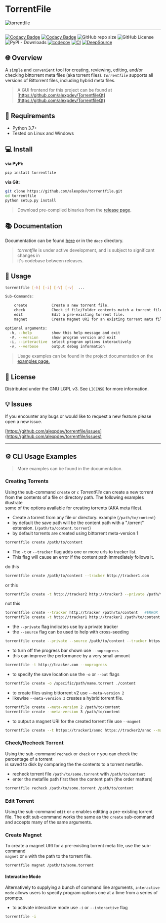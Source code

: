 # TorrentFile

![torrentfile](https://github.com/alexpdev/torrentfile/blob/master/assets/torrentfile.png?raw=true)

------

[![Codacy Badge](https://app.codacy.com/project/badge/Grade/b67ff65b3d574025b65b6587266bbab7)](https://www.codacy.com/gh/alexpdev/torrentfile/dashboard?utm_source=github.com&amp;utm_medium=referral&amp;utm_content=alexpdev/torrentfile&amp;utm_campaign=Badge_Grade)
[![Codacy Badge](https://app.codacy.com/project/badge/Coverage/b67ff65b3d574025b65b6587266bbab7)](https://www.codacy.com/gh/alexpdev/torrentfile/dashboard?utm_source=github.com&utm_medium=referral&utm_content=alexpdev/torrentfile&utm_campaign=Badge_Coverage)
![GitHub repo size](https://img.shields.io/github/repo-size/alexpdev/torrentfile)
![GitHub License](https://img.shields.io/github/license/alexpdev/torrentfile)
![PyPI - Downloads](https://img.shields.io/pypi/dm/torrentfile)
[![codecov](https://codecov.io/gh/alexpdev/torrentfile/branch/master/graph/badge.svg?token=EWF7NIL9SQ)](https://codecov.io/gh/alexpdev/torrentfile)
[![CI](https://github.com/alexpdev/TorrentFile/actions/workflows/pyworkflow.yml/badge.svg?branch=master&event=push)](https://github.com/alexpdev/torrentfile/actions/workflows/pyworkflow.yml)
[![DeepSource](https://deepsource.io/gh/alexpdev/TorrentFile.svg/?label=active+issues&token=16Sl_dF7nTU8YgPilcqhvHm8)](https://deepsource.io/gh/alexpdev/torrentfile/)

## 🌐 Overview

A `simple` and `convenient` tool for creating, reviewing, editing, and/or
checking bittorrent meta files (aka torrent files). _`torrentfile`_
supports all versions of Bittorrent files, including hybrid meta files.

> A GUI frontend for this project can be found at [https://github.com/alexpdev/TorrentfileQt](https://github.com/alexpdev/TorrentfileQt)

## 🔌 Requirements

- Python 3.7+
- Tested on Linux and Windows

## 💻 Install

__via PyPi:__

```bash
pip install torrentfile
```

__via Git:__

```bash
git clone https://github.com/alexpdev/torrentfile.git
cd torrentfile
python setup.py install
```

> Download pre-compiled binaries from the [release page](https://github.com/alexpdev/torrentfile/releases).

## 📚 Documentation

Documentation can be found  [here](https://alexpdev.github.io/torrentfile)
or in the _`docs`_ directory.

>_torrentfile_ is under active development, and is subject to significant changes in  
    it's codebase between releases.

## 🚀 Usage

```bash
torrentfile [-h] [-i] [-V] [-v]  ...

Sub-Commands:

    create           Create a new torrent file.
    check            Check if file/folder contents match a torrent file.
    edit             Edit a pre-existing torrent file.
    magnet           Create Magnet URI for an existing torrent meta file.

optional arguments:
  -h, --help         show this help message and exit
  -V, --version      show program version and exit
  -i, --interactive  select program options interactively
  -v, --verbose      output debug information
```

> Usage examples can be found in the project documentation on the [examples page.](https://alexpdev.github.io/torrentfile/examples)

## 📝 License

Distributed under the GNU LGPL v3. See `LICENSE` for more information.

## 💡 Issues

If you encounter any bugs or would like to request a new feature please open a new issue.

[https://github.com/alexpdev/torrentfile/issues](https://github.com/alexpdev/torrentfile/issues)

------

## ⚙️ CLI Usage Examples

> More examples can be found in the documentation.

### Creating Torrents

Using the sub-command `create` or `c` _TorrentFile_ can create a new torrent  
from the contents of a file or directory path. The following examples illustrate  
some of the options available for creating torrents (AKA meta files).

- Create a torrent from any file or directory. example (`/path/to/content`)
- by default the save path will be the content path with a ".torrent" extension. (`/path/to/content.torrent`)
- by default torrents are created using bittorrent meta-version 1

```bash
torrentfile create /path/to/content
```

- The `-t` or `--tracker` flag adds one or more urls to tracker list.
- This flag will cause an error if the content path immediately follows it.

do this

```bash
torrentfile create /path/to/content --tracker http://tracker1.com
```

or this

```bash
torrentfile create -t http://tracker2 http://tracker3 --private /path/to/content
```

not this

```bash
torrentfile create --tracker http://tracker /path/to/content   #ERROR
torrentfile create -t http://tracker1 http://tracker2 /path/to/content #ERROR
```

- the `--private` flag indicates use by a private tracker
- the `--source` flag can be used to help with cross-seeding

```bash
torrentfile create --private --source /path/to/content --tracker https://tracker/url
```

- to turn off the progress bar shown use `--noprogress`
- this can improve the performance by a very small amount

```bash
torrentfile -t http://tracker.com --noprogress
```

- to specify the save location use the `-o` or `--out` flags

```bash
torrentfile create -o /specific/path/name.torrent ./content
```

- to create files using bittorrent v2 use `--meta-version 2`
- likewise `--meta-version 3` creates a hybrid torrent file.

```bash
torrentfile create --meta-version 2 /path/to/content
torrentfile create --meta-version 3 /path/to/content
```

- to output a magnet URI for the created torrent file use `--magnet`

```bash
torrentfile create --t https://tracker1/annc https://tracker2/annc --magnet /path/to/content
```

### Check/Recheck Torrent

Using the sub-command `recheck` or `check` or `r` you can check the percentage of a torrent  
is saved to disk by comparing the the contents to a torrent metafile.

- recheck torrent file `/path/to/some.torrent` with `/path/to/content`
- enter the metafile path first then the content path (the order matters)

```bash
torrentfile recheck /path/to/some.torrent /path/to/content
```

### Edit Torrent

Using the sub-command `edit` or `e` enables editting a pre-existing torrent file.
The edit sub-command works the same as the `create` sub-command and accepts many
of the same arguments.

### Create Magnet

To create a magnet URI for a pre-existing torrent meta file, use the sub-command  
`magnet` or `m` with the path to the torrent file.

```bash
torrentfile magnet /path/to/some.torrent
```

#### Interactive Mode

Alternatively to supplying a bunch of command line arguments, `interactive mode`
allows users to specify program options one at a time from a series of prompts.

- to activate interactive mode use `-i` or `--interactive` flag

```bash
torrentfile -i
```
